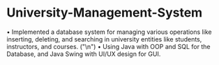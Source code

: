 # University-Management-System
• Implemented a database system for managing various operations like inserting, deleting, and
searching in university entities like students, instructors, and courses. ("\n")
• Using Java with OOP and SQL for the Database, and Java Swing with UI/UX design for GUI.

